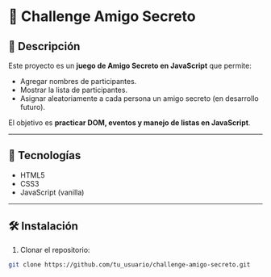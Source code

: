 # 🎁 Challenge Amigo Secreto

## 📝 Descripción
Este proyecto es un **juego de Amigo Secreto en JavaScript** que permite:  
- Agregar nombres de participantes.  
- Mostrar la lista de participantes.  
- Asignar aleatoriamente a cada persona un amigo secreto (en desarrollo futuro).  

El objetivo es **practicar DOM, eventos y manejo de listas en JavaScript**.

---

## 🚀 Tecnologías
- HTML5  
- CSS3  
- JavaScript (vanilla)

---

## 🛠 Instalación
1. Clonar el repositorio:

```bash
git clone https://github.com/tu_usuario/challenge-amigo-secreto.git




